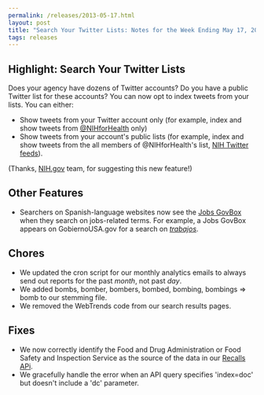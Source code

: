 ```yaml
---
permalink: /releases/2013-05-17.html
layout: post
title: "Search Your Twitter Lists: Notes for the Week Ending May 17, 2013"
tags: releases
---
```


## Highlight: Search Your Twitter Lists

Does your agency have dozens of Twitter accounts? Do you have a public Twitter list for these accounts? You can now opt to index tweets from your lists. You can either:

* Show tweets from your Twitter account only (for example, index and show tweets from [@NIHforHealth](https://twitter.com/NIHforHealth) only)
* Show tweets from your account's public lists (for example, index and show tweets from the all members of @NIHforHealth's list, [NIH Twitter feeds](https://twitter.com/NIHforHealth/nih-twitter-feeds)).

(Thanks, [NIH.gov](http://www.nih.gov) team, for suggesting this new feature!)

## Other Features

* Searchers on Spanish-language websites now see the [Jobs GovBox](/manual/govbox-jobs.html) when they search on jobs-related terms. For example, a Jobs GovBox appears on GobiernoUSA.gov for a search on [*trabajos*](http://search.usa.gov/search?affiliate=gobiernousa&query=trabajos).

## Chores

* We updated the cron script for our monthly analytics emails to always send out reports for the past *month*, not past *day*.
* We added bombs, bomber, bombers, bombed, bombing, bombings => bomb to our stemming file.
* We removed the WebTrends code from our search results pages.

## Fixes

* We now correctly identify the Food and Drug Administration or Food Safety and Inspection Service as the source of the data in our [Recalls APi](/developer/recalls.html).
* We gracefully handle the error when an API query specifies 'index=doc' but doesn't include a 'dc' parameter.
